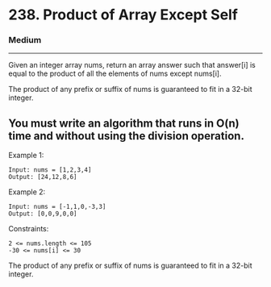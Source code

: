 # 238. Product of Array Except Self
### Medium
---
Given an integer array nums, return an array answer such that answer[i] is equal to the product of all the elements of nums except nums[i].

The product of any prefix or suffix of nums is guaranteed to fit in a 32-bit integer.

You must write an algorithm that runs in O(n) time and without using the division operation.
---
 

Example 1:

    Input: nums = [1,2,3,4]
    Output: [24,12,8,6]
Example 2:

    Input: nums = [-1,1,0,-3,3]
    Output: [0,0,9,0,0]
 

Constraints:

    2 <= nums.length <= 105
    -30 <= nums[i] <= 30
The product of any prefix or suffix of nums is guaranteed to fit in a 32-bit integer.